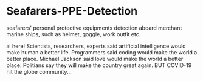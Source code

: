 # Seafarers-PPE-Detection
seafarers' personal protective equipments detection aboard merchant marine ships, such as helmet, goggle, work outfit etc.

ai here! Scientists, researchers, experts said artificial intelligence would make human a better life. Programmers said coding would make the world a better place. Michael Jackson said love would make the world a better place. Politians say they will make the country great again. BUT COVID-19 hit the globe community... 
